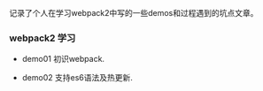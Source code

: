 记录了个人在学习webpack2中写的一些demos和过程遇到的坑点文章。

### webpack2 学习

 * demo01 初识webpack.

 * demo02 支持es6语法及热更新.
